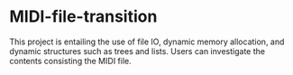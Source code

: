 # MIDI-file-transition
This project is entailing the use of file IO, dynamic memory allocation, and dynamic structures such as trees and lists. Users can investigate the contents consisting the MIDI file.
